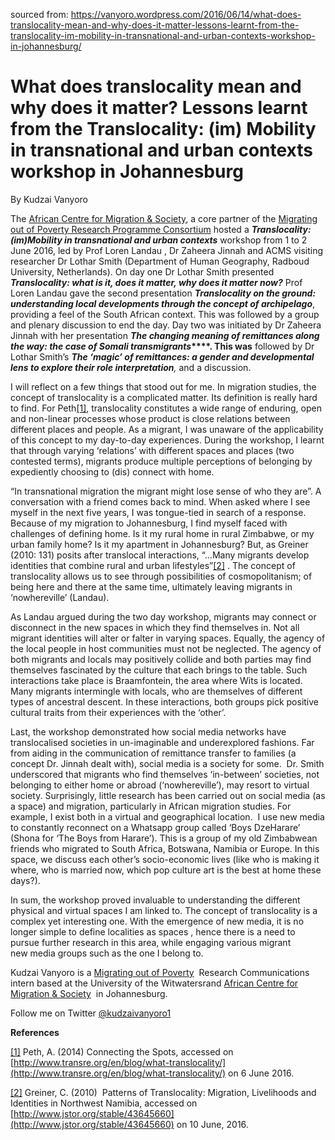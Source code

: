 sourced from: https://vanyoro.wordpress.com/2016/06/14/what-does-translocality-mean-and-why-does-it-matter-lessons-learnt-from-the-translocality-im-mobility-in-transnational-and-urban-contexts-workshop-in-johannesburg/

# What does translocality mean and why does it matter? Lessons learnt from the Translocality: (im) Mobility in transnational and urban contexts workshop in Johannesburg

By Kudzai Vanyoro

The [African Centre for Migration & Society](http://www.migration.org.za), a core partner of the [Migrating out of Poverty Research Programme Consortium](http://migratingoutofpoverty.dfid.gov.uk/) hosted a **_Translocality: (im)Mobility in transnational and urban contexts_** workshop from 1 to 2 June 2016, led by Prof Loren Landau , Dr Zaheera Jinnah and ACMS visiting researcher Dr Lothar Smith (Department of Human Geography, Radboud University, Netherlands). On day one Dr Lothar Smith presented **_Translocality: what is it, does it matter, why does it matter now?_** Prof Loren Landau gave the second presentation **_Translocality on the ground: understanding local developments through the concept of archipelago_**, providing a feel of the South African context. This was followed by a group and plenary discussion to end the day. Day two was initiated by Dr Zaheera Jinnah with her presentation **_The changing meaning of remittances along the way: the case of Somali transmigrants_****. This was** followed by Dr Lothar Smith’s **_The ‘magic’ of remittances: a gender and developmental lens to explore their role interpretation_**_,_ and a discussion.

I will reflect on a few things that stood out for me. In migration studies, the concept of translocality is a complicated matter. Its definition is really hard to find. For Peth[[1]](https://vanyoro.wordpress.com/2016/06/14/what-does-translocality-mean-and-why-does-it-matter-lessons-learnt-from-the-translocality-im-mobility-in-transnational-and-urban-contexts-workshop-in-johannesburg/#_ftn1), translocality constitutes a wide range of enduring, open and non-linear processes whose product is close relations between different places and people. As a migrant, I was unaware of the applicability of this concept to my day-to-day experiences. During the workshop, I learnt that through varying ‘relations’ with different spaces and places (two contested terms), migrants produce multiple perceptions of belonging by expediently choosing to (dis) connect with home.

“In transnational migration the migrant might lose sense of who they are”. A conversation with a friend comes back to mind. When asked where I see myself in the next five years, I was tongue-tied in search of a response. Because of my migration to Johannesburg, I find myself faced with challenges of defining home. Is it my rural home in rural Zimbabwe, or my urban family home? Is it my apartment in Johannesburg? But, as Greiner (2010: 131) posits after translocal interactions, “…Many migrants develop identities that combine rural and urban lifestyles”[[2]](https://vanyoro.wordpress.com/2016/06/14/what-does-translocality-mean-and-why-does-it-matter-lessons-learnt-from-the-translocality-im-mobility-in-transnational-and-urban-contexts-workshop-in-johannesburg/#_ftn2) . The concept of translocality allows us to see through possibilities of cosmopolitanism; of being here and there at the same time, ultimately leaving migrants in ‘nowhereville’ (Landau).

As Landau argued during the two day workshop, migrants may connect or disconnect in the new spaces in which they find themselves in. Not all migrant identities will alter or falter in varying spaces. Equally, the agency of the local people in host communities must not be neglected. The agency of both migrants and locals may positively collide and both parties may find themselves fascinated by the culture that each brings to the table. Such interactions take place is Braamfontein, the area where Wits is located. Many migrants intermingle with locals, who are themselves of different types of ancestral descent. In these interactions, both groups pick positive cultural traits from their experiences with the ‘other’.

Last, the workshop demonstrated how social media networks have translocalised societies in un-imaginable and underexplored fashions. Far from aiding in the communication of remittance transfer to families (a concept Dr. Jinnah dealt with), social media is a society for some.  Dr. Smith underscored that migrants who find themselves ‘in-between’ societies, not belonging to either home or abroad (‘nowhereville’), may resort to virtual society. Surprisingly, little research has been carried out on social media (as a space) and migration, particularly in African migration studies. For example, I exist both in a virtual and geographical location.  I use new media to constantly reconnect on a Whatsapp group called ‘Boys DzeHarare’ (Shona for ‘The Boys from Harare’). This is a group of my old Zimbabwean friends who migrated to South Africa, Botswana, Namibia or Europe. In this space, we discuss each other’s socio-economic lives (like who is making it where, who is married now, which pop culture art is the best at home these days?).

In sum, the workshop proved invaluable to understanding the different physical and virtual spaces I am linked to. The concept of translocality is a complex yet interesting one. With the emergence of new media, it is no longer simple to define localities as spaces , hence there is a need to pursue further research in this area, while engaging various migrant new media groups such as the one I belong to.

Kudzai Vanyoro is a [Migrating out of Poverty](http://migratingoutofpoverty.dfid.gov.uk/)  Research Communications intern based at the University of the Witwatersrand [African Centre for Migration & Society](http://www.migration.org.za)  in Johannesburg.

Follow me on Twitter [@kudzaivanyoro1](https://twitter.com/kudzaivanyoro1)

**References**

[[1]](https://vanyoro.wordpress.com/2016/06/14/what-does-translocality-mean-and-why-does-it-matter-lessons-learnt-from-the-translocality-im-mobility-in-transnational-and-urban-contexts-workshop-in-johannesburg/#_ftnref1) Peth, A. (2014) Connecting the Spots, accessed on [http://www.transre.org/en/blog/what-translocality/](http://www.transre.org/en/blog/what-translocality/) on 6 June 2016.

[[2]](https://vanyoro.wordpress.com/2016/06/14/what-does-translocality-mean-and-why-does-it-matter-lessons-learnt-from-the-translocality-im-mobility-in-transnational-and-urban-contexts-workshop-in-johannesburg/#_ftnref2) Greiner, C. (2010)  Patterns of Translocality: Migration, Livelihoods and Identities in Northwest Namibia, accessed on [http://www.jstor.org/stable/43645660](http://www.jstor.org/stable/43645660) on 10 June, 2016.